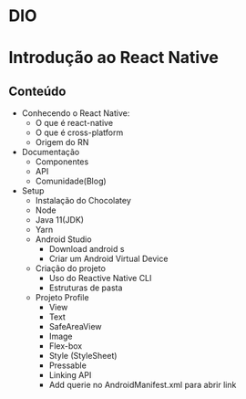 # DIO
# Introdução ao React Native


## Conteúdo

- Conhecendo o React Native:
  - O que é react-native
  - O que é cross-platform
  - Origem do RN
- Documentação
  - Componentes
  - API
  - Comunidade(Blog)
- Setup
  - Instalação do Chocolatey
  - Node
  - Java 11(JDK)
  - Yarn
  - Android Studio
    - Download android s
    - Criar um Android Virtual Device
  - Criação do projeto
    - Uso do Reactive Native CLI
    - Estruturas de pasta
  - Projeto Profile
    - View
    - Text
    - SafeAreaView
    - Image
    - Flex-box
    - Style (StyleSheet)
    - Pressable
    - Linking API
    - Add querie no AndroidManifest.xml para abrir link 
  